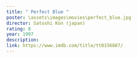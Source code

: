```yaml
---
title: " Perfect Blue "
poster: \assets\images\movies\perfect_blue.jpg
director: Satoshi Kon (japan)
rating: 8
year: 1997
description:
link: https://www.imdb.com/title/tt0156887/
---
```


